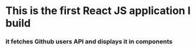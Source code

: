 # This is the first React JS application I build

### it fetches Github users API and displays it in components
